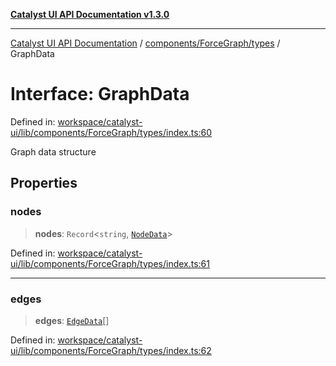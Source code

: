 [**Catalyst UI API Documentation v1.3.0**](../../../../README.md)

---

[Catalyst UI API Documentation](../../../../README.md) / [components/ForceGraph/types](../README.md) / GraphData

# Interface: GraphData

Defined in: [workspace/catalyst-ui/lib/components/ForceGraph/types/index.ts:60](https://github.com/TheBranchDriftCatalyst/catalyst-ui/blob/main/lib/components/ForceGraph/types/index.ts#L60)

Graph data structure

## Properties

### nodes

> **nodes**: `Record`\<`string`, [`NodeData`](NodeData.md)\>

Defined in: [workspace/catalyst-ui/lib/components/ForceGraph/types/index.ts:61](https://github.com/TheBranchDriftCatalyst/catalyst-ui/blob/main/lib/components/ForceGraph/types/index.ts#L61)

---

### edges

> **edges**: [`EdgeData`](EdgeData.md)[]

Defined in: [workspace/catalyst-ui/lib/components/ForceGraph/types/index.ts:62](https://github.com/TheBranchDriftCatalyst/catalyst-ui/blob/main/lib/components/ForceGraph/types/index.ts#L62)
